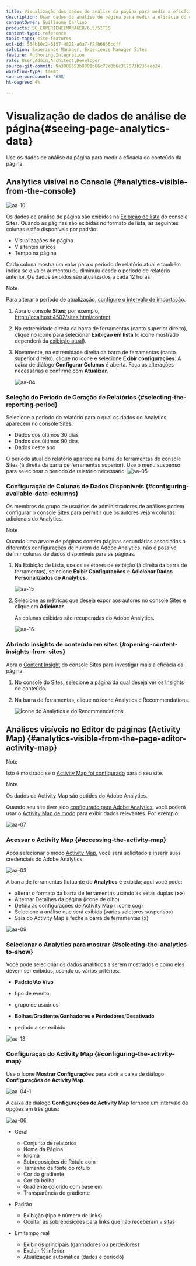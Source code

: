 ```yaml
---
title: Visualização dos dados de análise da página para medir a eficácia do conteúdo da página
description: Usar dados de análise de página para medir a eficácia do conteúdo da página
contentOwner: Guillaume Carlino
products: SG_EXPERIENCEMANAGER/6.5/SITES
content-type: reference
topic-tags: site-features
exl-id: 554b10c2-6157-4821-a6a7-f2fb6666cdff
solution: Experience Manager, Experience Manager Sites
feature: Authoring,Integration
role: User,Admin,Architect,Developer
source-git-commit: 9a3008553b8091b66c72e0b6c317573b235eee24
workflow-type: tm+mt
source-wordcount: '638'
ht-degree: 4%

---
```


# Visualização de dados de análise de página{#seeing-page-analytics-data}

Use os dados de análise da página para medir a eficácia do conteúdo da página.

## Analytics visível no Console {#analytics-visible-from-the-console}

![aa-10](assets/aa-10.png)

Os dados de análise de página são exibidos na [Exibição de lista](/help/sites-authoring/basic-handling.md#list-view) do console Sites. Quando as páginas são exibidas no formato de lista, as seguintes colunas estão disponíveis por padrão:

* Visualizações de página
* Visitantes únicos
* Tempo na página

Cada coluna mostra um valor para o período de relatório atual e também indica se o valor aumentou ou diminuiu desde o período de relatório anterior. Os dados exibidos são atualizados a cada 12 horas.

>[!NOTE]
>
>Para alterar o período de atualização, [configure o intervalo de importação](/help/sites-administering/adobeanalytics-connect.md#configuring-the-import-interval).

1. Abra o console **Sites**; por exemplo, [http://localhost:4502/sites.html/content](http://localhost:4502/sites.html/content)
1. Na extremidade direita da barra de ferramentas (canto superior direito), clique no ícone para selecionar **Exibição em lista** (o ícone mostrado dependerá da [exibição atual](/help/sites-authoring/basic-handling.md#viewing-and-selecting-resources)).

1. Novamente, na extremidade direita da barra de ferramentas (canto superior direito), clique no ícone e selecione **Exibir configurações**. A caixa de diálogo **Configurar Colunas** é aberta. Faça as alterações necessárias e confirme com **Atualizar**.

   ![aa-04](assets/aa-04.png)

### Seleção do Período de Geração de Relatórios {#selecting-the-reporting-period}

Selecione o período do relatório para o qual os dados do Analytics aparecem no console Sites:

* Dados dos últimos 30 dias
* Dados dos últimos 90 dias
* Dados deste ano

O período atual do relatório aparece na barra de ferramentas do console Sites (à direita da barra de ferramentas superior). Use o menu suspenso para selecionar o período de relatório necessário.
![aa-05](assets/aa-05.png)

### Configuração de Colunas de Dados Disponíveis {#configuring-available-data-columns}

Os membros do grupo de usuários de administradores de análises podem configurar o console Sites para permitir que os autores vejam colunas adicionais do Analytics.

>[!NOTE]
>
>Quando uma árvore de páginas contém páginas secundárias associadas a diferentes configurações de nuvem do Adobe Analytics, não é possível definir colunas de dados disponíveis para as páginas.

1. Na Exibição de Lista, use os seletores de exibição (à direita da barra de ferramentas), selecione **Exibir Configurações** e **Adicionar Dados Personalizados do Analytics**.

   ![aa-15](assets/aa-15.png)

1. Selecione as métricas que deseja expor aos autores no console Sites e clique em **Adicionar**.

   As colunas exibidas são recuperadas do Adobe Analytics.

   ![aa-16](assets/aa-16.png)

### Abrindo insights de conteúdo em sites {#opening-content-insights-from-sites}

Abra o [Content Insight](/help/sites-authoring/content-insights.md) do console Sites para investigar mais a eficácia da página.

1. No console do Sites, selecione a página da qual deseja ver os Insights de conteúdo.
1. Na barra de ferramentas, clique no ícone Analytics e Recommendations.

   ![Ícone do Analytics e do Recommendations](do-not-localize/chlimage_1-16a.png)

## Análises visíveis no Editor de páginas (Activity Map) {#analytics-visible-from-the-page-editor-activity-map}

>[!NOTE]
>
>Isto é mostrado se o [Activity Map foi configurado](/help/sites-administering/adobeanalytics-connect.md#configuring-for-the-activity-map) para o seu site.

>[!NOTE]
>
>Os dados da Activity Map são obtidos do Adobe Analytics.

Quando seu site tiver sido [configurado para Adobe Analytics](/help/sites-administering/adobeanalytics-connect.md), você poderá usar o [Activity Map de modo](/help/sites-authoring/author-environment-tools.md#page-modes) para exibir dados relevantes. Por exemplo:

![aa-07](assets/aa-07.png)

### Acessar o Activity Map {#accessing-the-activity-map}

Após selecionar o modo [Activity Map](/help/sites-authoring/author-environment-tools.md#page-modes), você será solicitado a inserir suas credenciais do Adobe Analytics.

![aa-03](assets/aa-03.png)

A barra de ferramentas flutuante do **Analytics** é exibida; aqui você pode:

* alterar o formato da barra de ferramentas usando as setas duplas (**>>**)
* Alternar Detalhes da página (ícone de olho)
* Defina as configurações de Activity Map ( ícone cog)
* Selecione a análise que será exibida (vários seletores suspensos)
* Saia do Activity Map e feche a barra de ferramentas (x)

![aa-09](assets/aa-09.png)

### Selecionar o Analytics para mostrar {#selecting-the-analytics-to-show}

Você pode selecionar os dados analíticos a serem mostrados e como eles devem ser exibidos, usando os vários critérios:

* **Padrão**/**Ao Vivo**

* tipo de evento
* grupo de usuários
* **Bolhas**/**Gradiente**/**Ganhadores e Perdedores**/**Desativado**

* período a ser exibido

![aa-13](assets/aa-13.png)

### Configuração do Activity Map {#configuring-the-activity-map}

Use o ícone **Mostrar Configurações** para abrir a caixa de diálogo **Configurações de Activity Map**.

![aa-04-1](assets/aa-04-1.png)

A caixa de diálogo **Configurações de Activity Map** fornece um intervalo de opções em três guias:

![aa-06](assets/aa-06.png)

* Geral

   * Conjunto de relatórios
   * Nome da Página
   * Idioma
   * Sobreposições de Rótulo com
   * Tamanho da fonte do rótulo
   * Cor do gradiente
   * Cor da bolha
   * Gradiente colorido com base em
   * Transparência do gradiente

* Padrão

   * Exibição (tipo e número de links)
   * Ocultar as sobreposições para links que não receberam visitas

* Em tempo real

   * Exibir os principais (ganhadores ou perdedores)
   * Excluir % inferior
   * Atualização automática (dados e período)
